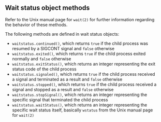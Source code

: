 ## Wait status object methods

Refer to the Unix manual page for `wait(2)` for further information regarding the behavior of these methods.

The following methods are defined in wait status objects:
- `waitstatus.continued()`, which returns `true` if the child process was resumed by a SIGCONT signal and `false` otherwise
- `waitstatus.exited()`, which returns `true` if the child process exited normally and `false` otherwise
- `waitstatus.exitStatus()`, which returns an integer representing the exit status code of the child process
- `waitstatus.signaled()`, which returns `true` if the child process received a signal and terminated as a result and `false` otherwise
- `waitstatus.stopped()`, which returns `true` if the child process received a signal and stopped as a result and `false` otherwise
- `waitstatus.stopSignal()`, which returns an integer representing the specific signal that terminated the child process
- `waitstatus.waitStatus()`, which returns an integer representing the specific wait status itself, basically `wstatus` from the Unix manual page for `wait(2)`

